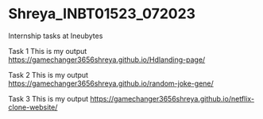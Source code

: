 # Shreya_INBT01523_072023
Internship tasks at Ineubytes

Task 1
This is my output
https://gamechanger3656shreya.github.io/Hdlanding-page/




Task 2
This is my output
https://gamechanger3656shreya.github.io/random-joke-gene/


Task 3
This is my output
https://gamechanger3656shreya.github.io/netflix-clone-website/

